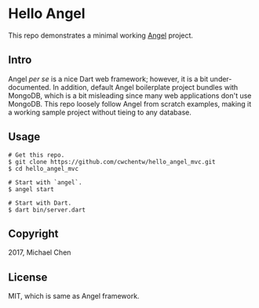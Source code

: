 # Hello Angel

This repo demonstrates a minimal working [Angel](https://angel-dart.github.io/) project.

## Intro

Angel *per se* is a nice Dart web framework; however, it is a bit under-documented. In addition, default Angel boilerplate project bundles with MongoDB, which is a bit misleading since many web applications don't use MongoDB.  This repo loosely follow Angel from scratch examples, making it a working sample project without tieing to any database.

## Usage

```
# Get this repo.
$ git clone https://github.com/cwchentw/hello_angel_mvc.git
$ cd hello_angel_mvc

# Start with `angel`.
$ angel start

# Start with Dart.
$ dart bin/server.dart
```

## Copyright

2017, Michael Chen

## License

MIT, which is same as Angel framework.
